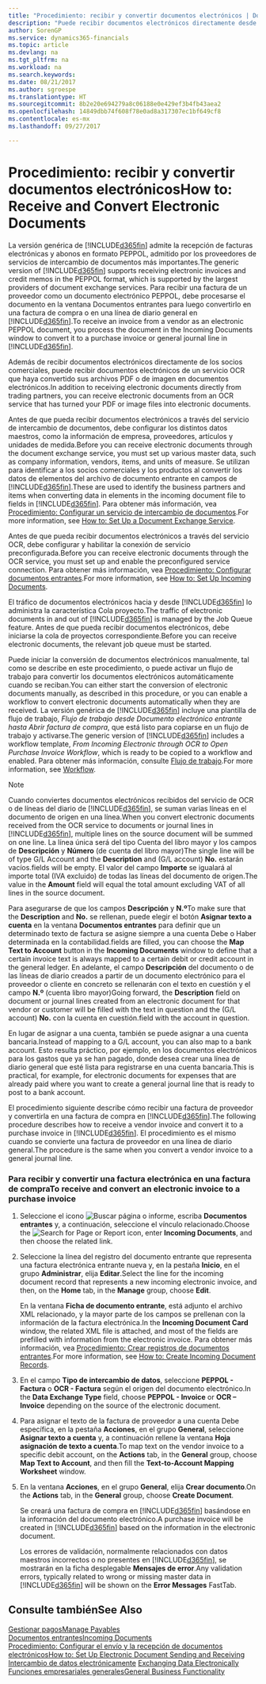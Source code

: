 ```yaml
---
title: "Procedimiento: recibir y convertir documentos electrónicos | Documentos de Microsoft"
description: "Puede recibir documentos electrónicos directamente desde sus socios colaboradores o desde un servicio de OCR."
author: SorenGP
ms.service: dynamics365-financials
ms.topic: article
ms.devlang: na
ms.tgt_pltfrm: na
ms.workload: na
ms.search.keywords: 
ms.date: 08/21/2017
ms.author: sgroespe
ms.translationtype: HT
ms.sourcegitcommit: 8b2e20e694279a8c06188e0e429ef3b4fb43aea2
ms.openlocfilehash: 14849dbb74f608f78e0ad8a317307ec1bf649cf8
ms.contentlocale: es-mx
ms.lasthandoff: 09/27/2017

---
```

# <a name="how-to-receive-and-convert-electronic-documents"></a><span data-ttu-id="80b6d-103">Procedimiento: recibir y convertir documentos electrónicos</span><span class="sxs-lookup"><span data-stu-id="80b6d-103">How to: Receive and Convert Electronic Documents</span></span>
<span data-ttu-id="80b6d-104">La versión genérica de [!INCLUDE[d365fin](includes/d365fin_md.md)] admite la recepción de facturas electrónicas y abonos en formato PEPPOL, admitido por los proveedores de servicios de intercambio de documentos más importantes.</span><span class="sxs-lookup"><span data-stu-id="80b6d-104">The generic version of [!INCLUDE[d365fin](includes/d365fin_md.md)] supports receiving electronic invoices and credit memos in the PEPPOL format, which is supported by the largest providers of document exchange services.</span></span> <span data-ttu-id="80b6d-105">Para recibir una factura de un proveedor como un documento electrónico PEPPOL, debe procesarse el documento en la ventana Documentos entrantes para luego convertirlo en una factura de compra o en una línea de diario general en [!INCLUDE[d365fin](includes/d365fin_md.md)].</span><span class="sxs-lookup"><span data-stu-id="80b6d-105">To receive an invoice from a vendor as an electronic PEPPOL document, you process the document in the Incoming Documents window to convert it to a purchase invoice or general journal line in [!INCLUDE[d365fin](includes/d365fin_md.md)].</span></span>

 <span data-ttu-id="80b6d-106">Además de recibir documentos electrónicos directamente de los socios comerciales, puede recibir documentos electrónicos de un servicio OCR que haya convertido sus archivos PDF o de imagen en documentos electrónicos.</span><span class="sxs-lookup"><span data-stu-id="80b6d-106">In addition to receiving electronic documents directly from trading partners, you can receive electronic documents from an OCR service that has turned your PDF or image files into electronic documents.</span></span>  

 <span data-ttu-id="80b6d-107">Antes de que pueda recibir documentos electrónicos a través del servicio de intercambio de documentos, debe configurar los distintos datos maestros, como la información de empresa, proveedores, artículos y unidades de medida.</span><span class="sxs-lookup"><span data-stu-id="80b6d-107">Before you can receive electronic documents through the document exchange service, you must set up various master data, such as company information, vendors, items, and units of measure.</span></span> <span data-ttu-id="80b6d-108">Se utilizan para identificar a los socios comerciales y los productos al convertir los datos de elementos del archivo de documento entrante en campos de [!INCLUDE[d365fin](includes/d365fin_md.md)].</span><span class="sxs-lookup"><span data-stu-id="80b6d-108">These are used to identify the business partners and items when converting data in elements in the incoming document file to fields in [!INCLUDE[d365fin](includes/d365fin_md.md)].</span></span> <span data-ttu-id="80b6d-109">Para obtener más información, vea [Procedimiento: Configurar un servicio de intercambio de documentos](across-how-to-set-up-a-document-exchange-service.md).</span><span class="sxs-lookup"><span data-stu-id="80b6d-109">For more information, see [How to: Set Up a Document Exchange Service](across-how-to-set-up-a-document-exchange-service.md).</span></span>  

 <span data-ttu-id="80b6d-110">Antes de que pueda recibir documentos electrónicos a través del servicio OCR, debe configurar y habilitar la conexión de servicio preconfigurada.</span><span class="sxs-lookup"><span data-stu-id="80b6d-110">Before you can receive electronic documents through the OCR service, you must set up and enable the preconfigured service connection.</span></span> <span data-ttu-id="80b6d-111">Para obtener más información, vea [Procedimiento: Configurar documentos entrantes](across-how-setup-income-documents.md).</span><span class="sxs-lookup"><span data-stu-id="80b6d-111">For more information, see [How to: Set Up Incoming Documents](across-how-setup-income-documents.md).</span></span>  

 <span data-ttu-id="80b6d-112">El tráfico de documentos electrónicos hacia y desde [!INCLUDE[d365fin](includes/d365fin_md.md)] lo administra la característica Cola proyecto.</span><span class="sxs-lookup"><span data-stu-id="80b6d-112">The traffic of electronic documents in and out of [!INCLUDE[d365fin](includes/d365fin_md.md)] is managed by the Job Queue feature.</span></span> <span data-ttu-id="80b6d-113">Antes de que pueda recibir documentos electrónicos, debe iniciarse la cola de proyectos correspondiente.</span><span class="sxs-lookup"><span data-stu-id="80b6d-113">Before you can receive electronic documents, the relevant job queue must be started.</span></span>  

 <span data-ttu-id="80b6d-114">Puede iniciar la conversión de documentos electrónicos manualmente, tal como se describe en este procedimiento, o puede activar un flujo de trabajo para convertir los documentos electrónicos automáticamente cuando se reciban.</span><span class="sxs-lookup"><span data-stu-id="80b6d-114">You can either start the conversion of electronic documents manually, as described in this procedure, or you can enable a workflow to convert electronic documents automatically when they are received.</span></span> <span data-ttu-id="80b6d-115">La versión genérica de [!INCLUDE[d365fin](includes/d365fin_md.md)] incluye una plantilla de flujo de trabajo, *Flujo de trabajo desde Documento electrónico entrante hasta Abrir factura de compra*, que está listo para copiarse en un flujo de trabajo y activarse.</span><span class="sxs-lookup"><span data-stu-id="80b6d-115">The generic version of [!INCLUDE[d365fin](includes/d365fin_md.md)] includes a workflow template, *From Incoming Electronic through OCR to Open Purchase Invoice Workflow*, which is ready to be copied to a workflow and enabled.</span></span> <span data-ttu-id="80b6d-116">Para obtener más información, consulte [Flujo de trabajo](across-workflow.md).</span><span class="sxs-lookup"><span data-stu-id="80b6d-116">For more information, see [Workflow](across-workflow.md).</span></span>  

> [!NOTE]  
>  <span data-ttu-id="80b6d-117">Cuando conviertes documentos electrónicos recibidos del servicio de OCR o de líneas del diario de [!INCLUDE[d365fin](includes/d365fin_md.md)], se suman varias líneas en el documento de origen en una línea.</span><span class="sxs-lookup"><span data-stu-id="80b6d-117">When you convert electronic documents received from the OCR service to documents or journal lines in [!INCLUDE[d365fin](includes/d365fin_md.md)], multiple lines on the source document will be summed on one line.</span></span> <span data-ttu-id="80b6d-118">La línea única será del tipo Cuenta del libro mayor y los campos de **Descripción** y **Número** (de cuenta del libro mayor)</span><span class="sxs-lookup"><span data-stu-id="80b6d-118">The single line will be of type G/L Account and the **Description** and (G/L account) **No.**</span></span> <span data-ttu-id="80b6d-119">estarán vacíos.</span><span class="sxs-lookup"><span data-stu-id="80b6d-119">fields will be empty.</span></span> <span data-ttu-id="80b6d-120">El valor del campo **Importe** se igualará al importe total (IVA excluido) de todas las líneas del documento de origen.</span><span class="sxs-lookup"><span data-stu-id="80b6d-120">The value in the **Amount** field will equal the total amount excluding VAT of all lines in the source document.</span></span>  
>   
>  <span data-ttu-id="80b6d-121">Para asegurarse de que los campos **Descripción** y **N.º**</span><span class="sxs-lookup"><span data-stu-id="80b6d-121">To make sure that the **Description** and **No.**</span></span> <span data-ttu-id="80b6d-122">se rellenan, puede elegir el botón **Asignar texto a cuenta** en la ventana **Documentos entrantes** para definir que un determinado texto de factura se asigne siempre a una cuenta Debe o Haber determinada en la contabilidad.</span><span class="sxs-lookup"><span data-stu-id="80b6d-122">fields are filled, you can choose the **Map Text to Account** button in the **Incoming Documents** window to define that a certain invoice text is always mapped to a certain debit or credit account in the general ledger.</span></span> <span data-ttu-id="80b6d-123">En adelante, el campo **Descripción** del documento o de las líneas de diario creados a partir de un documento electrónico para el proveedor o cliente en concreto se rellenarán con el texto en cuestión y el campo **N.º** (cuenta libro mayor)</span><span class="sxs-lookup"><span data-stu-id="80b6d-123">Going forward, the **Description** field on document or journal lines created from an electronic document for that vendor or customer will be filled with the text in question and the (G/L account) **No.**</span></span> <span data-ttu-id="80b6d-124">con la cuenta en cuestión.</span><span class="sxs-lookup"><span data-stu-id="80b6d-124">field with the account in question.</span></span>  
>   
>  <span data-ttu-id="80b6d-125">En lugar de asignar a una cuenta, también se puede asignar a una cuenta bancaria.</span><span class="sxs-lookup"><span data-stu-id="80b6d-125">Instead of mapping to a G/L account, you can also map to a bank account.</span></span> <span data-ttu-id="80b6d-126">Esto resulta práctico, por ejemplo, en los documentos electrónicos para los gastos que ya se han pagado, donde desea crear una línea de diario general que esté lista para registrarse en una cuenta bancaria.</span><span class="sxs-lookup"><span data-stu-id="80b6d-126">This is practical, for example, for electronic documents for expenses that are already paid where you want to create a general journal line that is ready to post to a bank account.</span></span>  

 <span data-ttu-id="80b6d-127">El procedimiento siguiente describe cómo recibir una factura de proveedor y convertirla en una factura de compra en [!INCLUDE[d365fin](includes/d365fin_md.md)].</span><span class="sxs-lookup"><span data-stu-id="80b6d-127">The following procedure describes how to receive a vendor invoice and convert it to a purchase invoice in [!INCLUDE[d365fin](includes/d365fin_md.md)].</span></span> <span data-ttu-id="80b6d-128">El procedimiento es el mismo cuando se convierte una factura de proveedor en una línea de diario general.</span><span class="sxs-lookup"><span data-stu-id="80b6d-128">The procedure is the same when you convert a vendor invoice to a general journal line.</span></span>  

### <a name="to-receive-and-convert-an-electronic-invoice-to-a-purchase-invoice"></a><span data-ttu-id="80b6d-129">Para recibir y convertir una factura electrónica en una factura de compra</span><span class="sxs-lookup"><span data-stu-id="80b6d-129">To receive and convert an electronic invoice to a purchase invoice</span></span>  

1.  <span data-ttu-id="80b6d-130">Seleccione el icono ![Buscar página o informe](media/ui-search/search_small.png "icono Buscar página o informe"), escriba **Documentos entrantes** y, a continuación, seleccione el vínculo relacionado.</span><span class="sxs-lookup"><span data-stu-id="80b6d-130">Choose the ![Search for Page or Report](media/ui-search/search_small.png "Search for Page or Report icon") icon, enter **Incoming Documents**, and then choose the related link.</span></span>  

2.  <span data-ttu-id="80b6d-131">Seleccione la línea del registro del documento entrante que representa una factura electrónica entrante nueva y, en la pestaña **Inicio**, en el grupo **Administrar**, elija **Editar**.</span><span class="sxs-lookup"><span data-stu-id="80b6d-131">Select the line for the incoming document record that represents a new incoming electronic invoice, and then, on the **Home** tab, in the **Manage** group, choose **Edit**.</span></span>  

     <span data-ttu-id="80b6d-132">En la ventana **Ficha de documento entrante**, está adjunto el archivo XML relacionado, y la mayor parte de los campos se prellenan con la información de la factura electrónica.</span><span class="sxs-lookup"><span data-stu-id="80b6d-132">In the **Incoming Document Card** window, the related XML file is attached, and most of the fields are prefilled with information from the electronic invoice.</span></span> <span data-ttu-id="80b6d-133">Para obtener más información, vea [Procedimiento: Crear registros de documentos entrantes](across-how-create-income-document-records.md).</span><span class="sxs-lookup"><span data-stu-id="80b6d-133">For more information, see [How to: Create Incoming Document Records](across-how-create-income-document-records.md).</span></span>  

3.  <span data-ttu-id="80b6d-134">En el campo **Tipo de intercambio de datos**, seleccione **PEPPOL - Factura** o **OCR - Factura** según el origen del documento electrónico.</span><span class="sxs-lookup"><span data-stu-id="80b6d-134">In the **Data Exchange Type** field, choose **PEPPOL - Invoice** or **OCR – Invoice** depending on the source of the electronic document.</span></span>  

4.  <span data-ttu-id="80b6d-135">Para asignar el texto de la factura de proveedor a una cuenta Debe específica, en la pestaña **Acciones**, en el grupo **General**, seleccione **Asignar texto a cuenta** y, a continuación rellene la ventana **Hoja asignación de texto a cuenta**.</span><span class="sxs-lookup"><span data-stu-id="80b6d-135">To map text on the vendor invoice to a specific debit account, on the **Actions** tab, in the **General** group, choose **Map Text to Account**, and then fill the **Text-to-Account Mapping Worksheet** window.</span></span>  

5.  <span data-ttu-id="80b6d-136">En la ventana **Acciones**, en el grupo **General**, elija **Crear documento**.</span><span class="sxs-lookup"><span data-stu-id="80b6d-136">On the **Actions** tab, in the **General** group, choose **Create Document**.</span></span>  

     <span data-ttu-id="80b6d-137">Se creará una factura de compra en [!INCLUDE[d365fin](includes/d365fin_md.md)] basándose en la información del documento electrónico.</span><span class="sxs-lookup"><span data-stu-id="80b6d-137">A purchase invoice will be created in [!INCLUDE[d365fin](includes/d365fin_md.md)] based on the information in the electronic document.</span></span>  

     <span data-ttu-id="80b6d-138">Los errores de validación, normalmente relacionados con datos maestros incorrectos o no presentes en [!INCLUDE[d365fin](includes/d365fin_md.md)], se mostrarán en la ficha desplegable **Mensajes de error**.</span><span class="sxs-lookup"><span data-stu-id="80b6d-138">Any validation errors, typically related to wrong or missing master data in [!INCLUDE[d365fin](includes/d365fin_md.md)] will be shown on the **Error Messages** FastTab.</span></span>  

## <a name="see-also"></a><span data-ttu-id="80b6d-139">Consulte también</span><span class="sxs-lookup"><span data-stu-id="80b6d-139">See Also</span></span>  
[<span data-ttu-id="80b6d-140">Gestionar pagos</span><span class="sxs-lookup"><span data-stu-id="80b6d-140">Manage Payables</span></span>](payables-manage-payables.md)  
[<span data-ttu-id="80b6d-141">Documentos entrantes</span><span class="sxs-lookup"><span data-stu-id="80b6d-141">Incoming Documents</span></span>](across-income-documents.md)  
[<span data-ttu-id="80b6d-142">Procedimiento: Configurar el envío y la recepción de documentos electrónicos</span><span class="sxs-lookup"><span data-stu-id="80b6d-142">How to: Set Up Electronic Document Sending and Receiving</span></span>](across-how-to-set-up-electronic-document-sending-and-receiving.md)  
<span data-ttu-id="80b6d-143">[Intercambio de datos electrónicamente](across-data-exchange.md) </span><span class="sxs-lookup"><span data-stu-id="80b6d-143">[Exchanging Data Electronically](across-data-exchange.md) </span></span>  
[<span data-ttu-id="80b6d-144">Funciones empresariales generales</span><span class="sxs-lookup"><span data-stu-id="80b6d-144">General Business Functionality</span></span>](ui-across-business-areas.md)  

